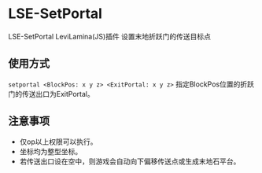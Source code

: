 # LSE-SetPortal
LSE-SetPortal LeviLamina(JS)插件 设置末地折跃门的传送目标点

## 使用方式
`setportal <BlockPos: x y z> <ExitPortal: x y z>` 指定BlockPos位置的折跃门的传送出口为ExitPortal。

## 注意事项
+ 仅op以上权限可以执行。
+ 坐标均为整型坐标。
+ 若传送出口设在空中，则游戏会自动向下偏移传送点或生成末地石平台。
